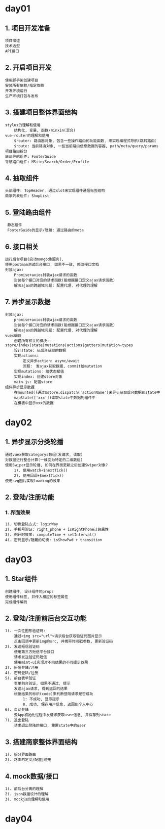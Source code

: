 # day01
## 1. 项目开发准备
    项目描述
    技术选型
    API接口

## 2. 开启项目开发
    使用脚手架创建项目
    安装所有依赖/指定依赖
    开发环境运行
    生产环境打包与发布

## 3. 搭建项目整体界面结构
    stylus的理解和使用
        结构化, 变量, 函数/minxin(混合)
    vue-router的理解和使用
        $router: 路由器对象, 包含一些操作路由的功能函数, 来实现编程式导航(跳转路由)
        $route: 当前路由对象, 一些当前路由信息数据的容器, path/meta/query/params
    项目路由拆分
    底部导航组件: FooterGuide
    导航路由组件: MSite/Search/Order/Profile

## 4. 抽取组件
    头部组件: TopHeader, 通过slot来实现组件通信标签结构
    商家列表组件: ShopList
    
## 5. 登陆路由组件
     静态组件
     FooterGuide的显示/隐藏: 通过路由的meta

## 6. 接口相关
    运行后台项目(启动mongodb服务), 
    使用postman测试后台接口, 如果不一致, 修改接口文档
	封装ajax: 
		Promise+axios封装ajax请求的函数
		封装每个接口对应的请求函数(能根据接口定义ajax请求函数)
		解决ajax的跨越域问题: 配置代理, 对代理的理解

## 7. 异步显示数据
    封装ajax: 
        promise+axios封装ajax请求的函数
        封装每个接口对应的请求函数(能根据接口定义ajax请求函数)
        解决ajax的跨越域问题: 配置代理, 对代理的理解
    vuex编码
        创建所有相关的模块: store/index|state|mutations|actions|getters|mutation-types
        设计state: 从后台获取的数据
        实现actions: 
            定义异步action: async/await
            流程:　发ajax获取数据, commit给mutation
        实现mutations: 给状态赋值
        实现index: 创建store对象
        main.js: 配置store
    组件异步显示数据
        在mounted()通过$store.dispatch('actionName')来异步获取后台数据到state中
        mapState(['xxx'])读取state中数据到组件中
        在模板中显示xxx的数据
        
# day02
## 1. 异步显示分类轮播
    通过vuex获取categorys数组(发请求, 读取)
    对数据进行整合计算(一维变为特定的二维数组)
    使用Swiper显示轮播, 如何在界面更新之后创建Swiper对象?
        1). 使用watch+$nextTick()
        2). 使用回调+$nextTick()	
    使用svg图片实现loading的效果  
    
## 2. 登陆/注册功能
### 1. 界面效果
    1). 切换登陆方式: loginWay
    2). 手机号验证: right_phone + isRightPhone计算属性
    3). 倒计时效果: computeTime + setInterval()
    4). 密码显示/隐藏的切换: isShowPwd + transition
    
    
# day03

## 1. Star组件
    创建组件, 设计组件的props
    使用组件标签, 并传入相应的标签属性
    完成组件编码

## 2. 登陆/注册前后台交互功能
    1). 一次性图形验证码: 
        通过<img src="url">请求后台获取验证码图片显示
        点击回调中更新img的src, 并携带时间戳参数, 更新验证码
    2). 发送短信验证码
        使用第三方短信平台接口
        请求发送验证码短信
        使用mint-ui实现对不同结果的不同提示效果
    3). 短信登陆/注册
    4). 密码登陆/注册
    5). 前台表单验证
        表单前台验证, 如果不通过, 提示
        发送ajax请求, 得到返回的结果
        根据结果的标识(code)来判断登陆请求是否成功
            1: 不成功, 显示提示
            0. 成功, 保存用户信息, 返回到个人中心
    6). 自动登陆
        要App初始化过程中发请求获取user信息, 并保存到state
    7). 退出登陆
        请求退出登陆的接口, 重置state中的user

## 3. 搭建商家整体界面结构
    1). 拆分界面路由
    2). 路由的定义/配置|使用
    
## 4. mock数据/接口
    1). 前后台分离的理解
    2). json数据设计的理解  
    3). mockjs的理解和使用
    
# day04
